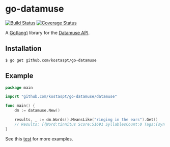 # go-datamuse

[![Build Status](https://travis-ci.org/kostaspt/go-datamuse.svg?branch=master)](https://travis-ci.org/kostaspt/go-datamuse)
[![Coverage Status](https://coveralls.io/repos/github/kostaspt/go-datamuse/badge.svg?branch=master)](https://coveralls.io/github/kostaspt/go-datamuse?branch=master)

A [Go(lang)](https://golang.org/) library for the [Datamuse API](https://www.datamuse.com/api/).

## Installation

```
$ go get github.com/kostaspt/go-datamuse
```

## Example

```go
package main

import "github.com/kostaspt/go-datamuse/datamuse"

func main() {
	dm := datamuse.New()

	results, _ := dm.Words().MeansLike("ringing in the ears").Get()
    // Results: [{Word:tinnitus Score:51691 SyllablesCount:0 Tags:[syn n]} ...]
}
```

See this [test](https://github.com/kostaspt/go-datamuse/blob/master/datamuse/examples_test.go) for more examples.